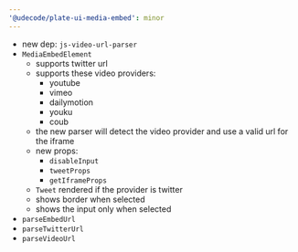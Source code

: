 ```yaml
---
'@udecode/plate-ui-media-embed': minor
---
```


- new dep: `js-video-url-parser`
- `MediaEmbedElement`
  - supports twitter url
  - supports these video providers:
    - youtube
    - vimeo
    - dailymotion
    - youku
    - coub
  - the new parser will detect the video provider and use a valid url for the iframe
  - new props: 
    - `disableInput`
    - `tweetProps`
    - `getIframeProps`
  - `Tweet` rendered if the provider is twitter
  - shows border when selected
  - shows the input only when selected
- `parseEmbedUrl`
- `parseTwitterUrl`
- `parseVideoUrl`